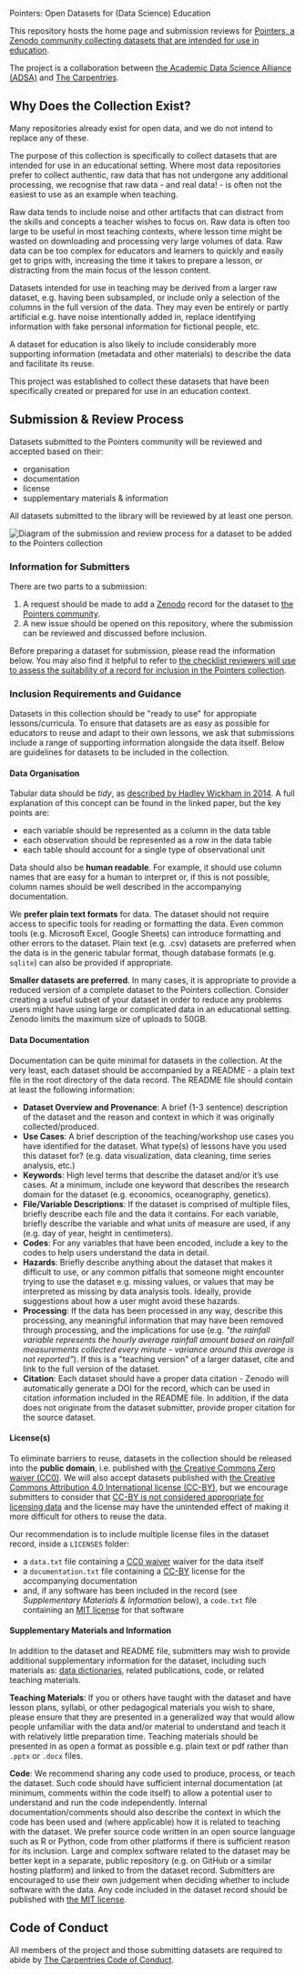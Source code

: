 
<font size=”7”> Pointers: Open Datasets for (Data Science) Education </font>

This repository hosts the home page and submission reviews for
[Pointers, a Zenodo community collecting datasets that are intended for use in education][pointers-zenodo].

The project is a collaboration between [the Academic Data Science Alliance (ADSA)][adsa-home] and [The Carpentries][carpentries-home].


## Why Does the Collection Exist?
Many repositories already exist for open data, and we do not intend to replace any of these.

The purpose of this collection is specifically to collect datasets that are intended
for use in an educational setting.
Where most data repositories prefer to collect authentic, raw data that has not
undergone any additional processing,
we recognise that raw data - and real data! - is often not the easiest to use as
an example when teaching.

Raw data tends to include noise and other artifacts that can distract from the
skills and concepts a teacher wishes to focus on.
Raw data is often too large to be useful in most teaching contexts, where lesson time
might be wasted on downloading and processing very large volumes of data.
Raw data can be too complex for educators and learners to quickly and easily
get to grips with, increasing the time it takes to prepare a lesson,
or distracting from the main focus of the lesson content.

Datasets intended for use in teaching may be derived from a larger raw dataset,
e.g. having been subsampled, or include only a selection of the columns in the
full version of the data.
They may even be entirely or partly artificial e.g.
have noise intentionally added in,
replace identifying information with fake personal information for fictional people,
etc.

A dataset for education is also likely to include considerably more supporting
information (metadata and other materials) to describe the data and
facilitate its reuse.

This project was established to collect these datasets that have been specifically
created or prepared for use in an education context.


## Submission & Review Process
Datasets submitted to the Pointers community will be reviewed and accepted based on their:

- organisation
- documentation
- license
- supplementary materials & information

All datasets submitted to the library will be reviewed by at least one person.

![Diagram of the submission and review process for a dataset to be added to the Pointers collection](fig/submission_workflow.svg)

### Information for Submitters
There are two parts to a submission:

1. A request should be made to add a [Zenodo][zenodo] record for the dataset to [the Pointers community][pointers-zenodo].
2. A new issue should be opened on this repository, where the submission can be reviewed and discussed before inclusion.

Before preparing a dataset for submission,
please read the information below.
You may also find it helpful to refer to
[the checklist reviewers will use to assess the suitability of a record for inclusion in the Pointers collection][review-checklist].

### Inclusion Requirements and Guidance
Datasets in this collection should be "ready to use" for appropiate lessons/curricula.
To ensure that datasets are as easy as possible for educators to reuse and adapt
to their own lessons,
we ask that submissions include a range of supporting information alongside
the data itself.
Below are guidelines for datasets to be included in the collection.

#### Data Organisation
Tabular data should be _tidy_,
as [described by Hadley Wickham in 2014][wickham-tidy-data-2014].
A full explanation of this concept can be found in the linked paper,
but the key points are:

- each variable should be represented as a column in the data table
- each observation should be represented as a row in the data table
- each table should account for a single type of observational unit

Data should also be **human readable**.
For example, it should use column names that are easy for a human to interpret or,
if this is not possible, column names should be well described in the accompanying documentation.

We **prefer plain text formats** for data.
The dataset should not require access to specific tools for reading or formatting the data.
Even common tools (e.g. Microsoft Excel, Google Sheets) can introduce formatting and other errors to the dataset.
Plain text (e.g. .csv) datasets are preferred when the data is in the generic tabular format,
though database formats (e.g. `sqlite`) can also be provided if appropriate.

**Smaller datasets are preferred**.
In many cases, it is appropriate to provide a reduced version of a complete dataset to the Pointers collection.
Consider creating a useful subset of your dataset
in order to reduce any problems users might have using large or complicated data in an educational setting.
Zenodo limits the maximum size of uploads to 50GB.

#### Data Documentation
Documentation can be quite minimal for datasets in the collection.
At the very least, each dataset should be accompanied by a README -
a plain text file in the root directory of the data record.
The README file should contain at least the following information:

- **Dataset Overview and Provenance**:
  A brief (1-3 sentence) description of the dataset
  and the reason and context in which it was originally collected/produced.
- **Use Cases**: A brief description of the teaching/workshop use cases you have identified for the dataset.
  What type(s) of lessons have you used this dataset for?
  (e.g. data visualization, data cleaning, time series analysis, etc.)
- **Keywords**: High level terms that describe the dataset and/or it’s use cases.
  At a minimum, include one keyword that describes the research domain for the dataset
  (e.g. economics, oceanography, genetics).
- **File/Variable Descriptions**:
  If the dataset is comprised of multiple files,
  briefly describe each file and the data it contains.
  For each variable,
  briefly describe the variable and what units of measure are used,
  if any (e.g. day of year, height in centimeters).
- **Codes**: For any variables that have been encoded,
  include a key to the codes to help users understand the data in detail.
- **Hazards**: Briefly describe anything about the dataset that makes it difficult to use,
  or any common pitfalls that someone might encounter trying to use the dataset e.g.
  missing values, or values that may be interpreted as missing by data analysis tools.
  Ideally, provide suggestions about how a user might avoid these hazards.
- **Processing**: If the data has been processed in any way,
  describe this processing,
  any meaningful information that may have been removed through processing,
  and the implications for use
  (e.g. _"the rainfall variable represents the hourly average rainfall amount based on rainfall measurements collected every minute - variance around this average is not reported"_).
  If this is a "teaching version" of a larger dataset,
  cite and link to the full version of the dataset.
- **Citation**: Each dataset should have a proper data citation -
  Zenodo will automatically generate a DOI for the record,
  which can be used in citation information included in the README file.
  In addition, if the data does not originate from the dataset submitter,
  provide proper citation for the source dataset.

#### License(s)
To eliminate barriers to reuse,
datasets in the collection should be released into the **public domain**,
i.e. published with [the Creative Commons Zero waiver (CC0)][cc0].
We will also accept datasets published with
[the Creative Commons Attribution 4.0 International license (CC-BY)][cc-by],
but we encourage submitters to consider that
[CC-BY is not considered appropriate for licensing data][panton]
and the license may have the unintended effect of making it more difficult for
others to reuse the data.

Our recommendation is to include multiple license files in the dataset record,
inside a `LICENSES` folder:

- a `data.txt` file containing a [CC0 waiver][cc0] waiver for the data itself
- a `documentation.txt` file containing a [CC-BY][cc-by] license for the accompanying documentation
- and, if any software has been included in the record
  (see _Supplementary Materials & Information_ below),
  a `code.txt` file containing an [MIT license][mit] for that software


#### Supplementary Materials and Information
In addition to the dataset and README file,
submitters may wish to provide additional supplementary information for the dataset,
including such materials as: [data dictionaries][data-dict],
related publications, code, or related teaching materials.

**Teaching Materials**:
If you or others have taught with the dataset and have lesson plans,
syllabi, or other pedagogical materials you wish to share,
please ensure that they are presented in a generalized way that would allow
people unfamiliar with the data and/or material to understand and teach it
with relatively little preparation time.
Teaching materials should be presented in as open a format as possible
e.g. plain text or pdf rather than `.pptx` or `.docx` files.

**Code**:
We recommend sharing any code used to produce, process, or teach the dataset.
Such code should have sufficient internal documentation
(at minimum, comments within the code itself)
to allow a potential user to understand and run the code independently.
Internal documentation/comments should also describe the context in which the code
has been used and (where applicable) how it is related to teaching with the dataset.
We prefer source code written in an open source language such as R or Python,
code from other platforms if there is sufficient reason for its inclusion.
Large and complex software related to the dataset may be better kept in a separate,
public repository (e.g. on GitHub or a similar hosting platform) and linked to
from the dataset record.
Submitters are encouraged to use their own judgement when deciding whether to include
software with the data.
Any code included in the dataset record should be published with [the MIT license][mit].


## Code of Conduct

All members of the project and those submitting datasets are required to
abide by [The Carpentries Code of Conduct][coc].


[adsa-home]: https://academicdatascience.org/
[carpentries-home]: https://carpentries.org/
[cc0]: https://creativecommons.org/share-your-work/public-domain/cc0/
[cc-by]: https://creativecommons.org/licenses/by/4.0/
[coc]: https://docs.carpentries.org/topic_folders/policies/code-of-conduct.html
[data-dict]: https://www.usgs.gov/data-management/data-dictionaries
[mit]: https://mit-license.org/
[panton]: http://pantonprinciples.org/
[pointers-zenodo]: https://zenodo.org/communities/pointers
[review-checklist]: FIXME
[wickham-tidy-data-2014]: https://doi.org/10.18637/jss.v059.i10
[zenodo]: https://zenodo.org/
